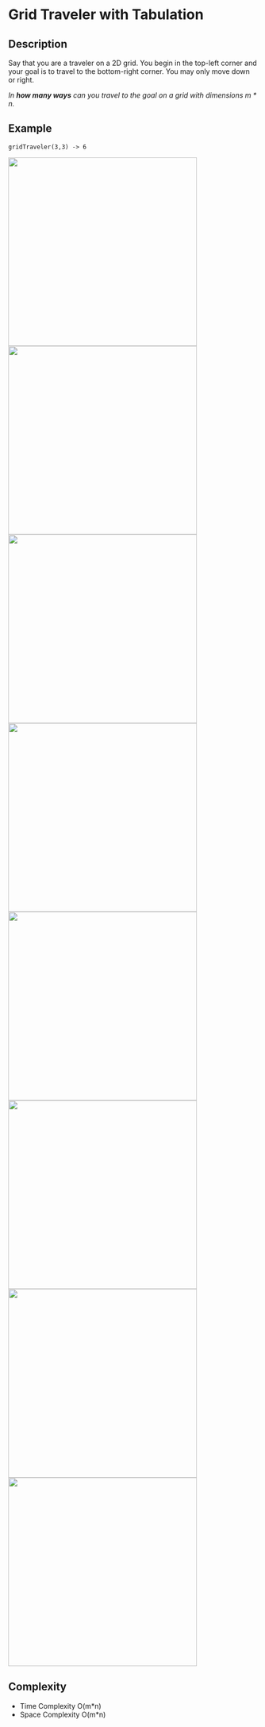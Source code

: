 # Grid Traveler with Tabulation

## Description

Say that you are a traveler on a 2D grid. You begin in the top-left corner and your goal is to travel to the bottom-right corner. You may only move down or right.

*In **how many ways** can you travel to the goal on a grid with dimensions $m*n$.*

## Example

```gridTraveler(3,3) -> 6```

<img width=380px src="./assets/ex1.png">

<img width=380px src="./assets/ex2.png">

<img width=380px src="./assets/ex3.png">

<img width=380px src="./assets/ex4.png">

<img width=380px src="./assets/ex5.png">

<img width=380px src="./assets/ex6.png">

<img width=380px src="./assets/ex7.png">

<img width=380px src="./assets/ex8.png">

## Complexity

- Time Complexity O(m*n)
- Space Complexity O(m*n)